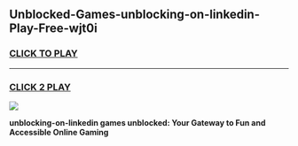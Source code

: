
## Unblocked-Games-unblocking-on-linkedin-Play-Free-wjt0i
<h3>
<a href="https://premium76.site?title=unblocking-on-linkedin&ref=10A">CLICK TO PLAY</a></h3>
<hr>

<h3>
<a href="https://premium76.site?title=unblocking-on-linkedin&ref=10A">CLICK 2 PLAY</a>
  
</h3>

<a href="https://premium76.site?title=unblocking-on-linkedin&ref=10A"><img src="https://clearcache.store/games.png"></a>


**unblocking-on-linkedin games unblocked: Your Gateway to Fun and Accessible Online Gaming**
